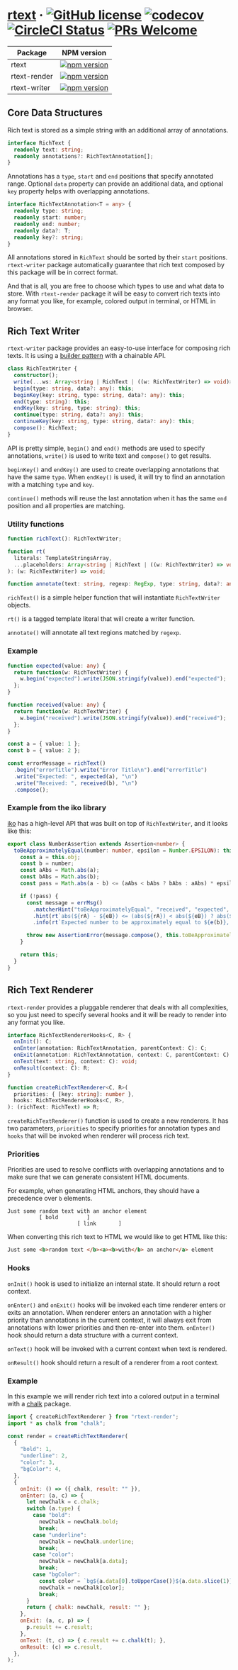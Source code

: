 # [rtext](https://github.com/localvoid/rtext) &middot; [![GitHub license](https://img.shields.io/badge/license-MIT-blue.svg)](https://github.com/localvoid/rtext/blob/master/LICENSE) [![codecov](https://codecov.io/gh/localvoid/rtext/branch/master/graph/badge.svg)](https://codecov.io/gh/localvoid/rtext) [![CircleCI Status](https://circleci.com/gh/localvoid/rtext.svg?style=shield&circle-token=:circle-token)](https://circleci.com/gh/localvoid/rtext) [![PRs Welcome](https://img.shields.io/badge/PRs-welcome-brightgreen.svg)](https://github.com/localvoid/rtext)

|Package      |NPM version                                                                                                |
|-------------|-----------------------------------------------------------------------------------------------------------|
|rtext        |[![npm version](https://img.shields.io/npm/v/rtext.svg)](https://www.npmjs.com/package/rtext)              |
|rtext-render |[![npm version](https://img.shields.io/npm/v/rtext-render.svg)](https://www.npmjs.com/package/rtext-render)|
|rtext-writer |[![npm version](https://img.shields.io/npm/v/rtext-writer.svg)](https://www.npmjs.com/package/rtext-writer)|

## Core Data Structures

Rich text is stored as a simple string with an additional array of annotations.

```ts
interface RichText {
  readonly text: string;
  readonly annotations?: RichTextAnnotation[];
}
```

Annotations has a `type`, `start` and `end` positions that specify annotated range. Optional `data` property can
provide an additional data, and optional `key` property helps with overlapping annotations.

```ts
interface RichTextAnnotation<T = any> {
  readonly type: string;
  readonly start: number;
  readonly end: number;
  readonly data?: T;
  readonly key?: string;
}
```

All annotations stored in `RichText` should be sorted by their `start` positions. `rtext-writer` package
automatically guarantee that rich text composed by this package will be in correct format.

And that is all, you are free to choose which types to use and what data to store. With `rtext-render` package it will
be easy to convert rich texts into any format you like, for example, colored output in terminal, or HTML in browser.

## Rich Text Writer

`rtext-writer` package provides an easy-to-use interface for composing rich texts. It is using a
[builder pattern](https://en.wikipedia.org/wiki/Builder_pattern) with a chainable API.

```ts
class RichTextWriter {
  constructor();
  write(...ws: Array<string | RichText | ((w: RichTextWriter) => void)>): this;
  begin(type: string, data?: any): this;
  beginKey(key: string, type: string, data?: any): this;
  end(type: string): this;
  endKey(key: string, type: string): this;
  continue(type: string, data?: any): this;
  continueKey(key: string, type: string, data?: any): this;
  compose(): RichText;
}
```

API is pretty simple, `begin()` and `end()` methods are used to specify annotations, `write()` is used to write text and
`compose()` to get results.

`beginKey()` and `endKey()` are used to create overlapping annotations that have the same `type`. When `endKey()` is
used, it will try to find an annotation with a matching `type` and `key`.

`continue()` methods will reuse the last annotation when it has the same `end` position and all properties are matching.

### Utility functions

```ts
function richText(): RichTextWriter;

function rt(
  literals: TemplateStringsArray,
  ...placeholders: Array<string | RichText | ((w: RichTextWriter) => void)>,
): (w: RichTextWriter) => void;

function annotate(text: string, regexp: RegExp, type: string, data?: any, key?: string): RichText;
```

`richText()` is a simple helper function that will instantiate `RichTextWriter` objects.

`rt()` is a tagged template literal that will create a writer function.

`annotate()` will annotate all text regions matched by `regexp`.

### Example

```ts
function expected(value: any) {
  return function(w: RichTextWriter) {
    w.begin("expected").write(JSON.stringify(value)).end("expected");
  };
}

function received(value: any) {
  return function(w: RichTextWriter) {
    w.begin("received").write(JSON.stringify(value)).end("received");
  };
}

const a = { value: 1 };
const b = { value: 2 };

const errorMessage = richText()
  .begin("errorTitle").write("Error Title\n").end("errorTitle")
  .write("Expected: ", expected(a), "\n")
  .write("Received: ", received(b), "\n")
  .compose();
```

### Example from the iko library

[iko](https://github.com/localvoid/iko) has a high-level API that was built on top of `RichTextWriter`, and it looks
like this:

```ts
export class NumberAssertion extends Assertion<number> {
  toBeApproximatelyEqual(number: number, epsilon = Number.EPSILON): this {
    const a = this.obj;
    const b = number;
    const aAbs = Math.abs(a);
    const bAbs = Math.abs(b);
    const pass = Math.abs(a - b) <= (aAbs < bAbs ? bAbs : aAbs) * epsilon;

    if (!pass) {
      const message = errMsg()
        .matcherHint("toBeApproximatelyEqual", "received", "expected", "epsilon")
        .hint(rt`abs(${rA} - ${eB}) <= (abs(${rA}) < abs(${eB}) ? abs(${eB}) : abs(${rA})) * ${eE}\n\n`)
        .info(rt`Expected number to be approximately equal to ${e(b)}, intstead received ${r(a)}\n`);

      throw new AssertionError(message.compose(), this.toBeApproximatelyEqual);
    }

    return this;
  }
}
```

## Rich Text Renderer

`rtext-render` provides a pluggable renderer that deals with all complexities, so you just need to specify several hooks
and it will be ready to render into any format you like.

```ts
interface RichTextRendererHooks<C, R> {
  onInit(): C;
  onEnter(annotation: RichTextAnnotation, parentContext: C): C;
  onExit(annotation: RichTextAnnotation, context: C, parentContext: C): void;
  onText(text: string, context: C): void;
  onResult(context: C): R;
}

function createRichTextRenderer<C, R>(
  priorities: { [key: string]: number },
  hooks: RichTextRendererHooks<C, R>,
): (richText: RichText) => R;
```

`createRichTextRenderer()` function is used to create a new renderers. It has two parameters, `priorities` to specify
priorities for annotation types and `hooks` that will be invoked when renderer will process rich text.

### Priorities

Priorities are used to resolve conflicts with overlapping annotations and to make sure that we can generate consistent
HTML documents.

For example, when generating HTML anchors, they should have a precedence over `b` elements.

```
Just some random text with an anchor element
          [ bold         ]
                      [ link       ]
```

When converting this rich text to HTML we would like to get HTML like this:

```html
Just some <b>random text </b><a><b>with</b> an anchor</a> element
```

### Hooks

`onInit()` hook is used to initialize an internal state. It should return a root context.

`onEnter()` and `onExit()` hooks will be invoked each time renderer enters or exits an annotation. When renderer enters
an annotation with a higher priority than annotations in the current context, it will always exit from annotations with
lower priorities and then re-enter into them. `onEnter()` hook should return a data structure with a current context.

`onText()` hook will be invoked with a current context when text is rendered.

`onResult()` hook should return a result of a renderer from a root context.

### Example

In this example we will render rich text into a colored output in a terminal with a
[chalk](https://www.npmjs.com/package/chalk) package.

```js
import { createRichTextRenderer } from "rtext-render";
import * as chalk from "chalk";

const render = createRichTextRenderer(
  {
    "bold": 1,
    "underline": 2,
    "color": 3,
    "bgColor": 4,
  },
  {
    onInit: () => ({ chalk, result: "" }),
    onEnter: (a, c) => {
      let newChalk = c.chalk;
      switch (a.type) {
        case "bold":
          newChalk = newChalk.bold;
          break;
        case "underline":
          newChalk = newChalk.underline;
          break;
        case "color":
          newChalk = newChalk[a.data];
          break;
        case "bgColor":
          const color = `bg${a.data[0].toUpperCase()}${a.data.slice(1)}`;
          newChalk = newChalk[color];
          break;
      }
      return { chalk: newChalk, result: "" };
    },
    onExit: (a, c, p) => {
      p.result += c.result;
    },
    onText: (t, c) => { c.result += c.chalk(t); },
    onResult: (c) => c.result,
  },
);
```
